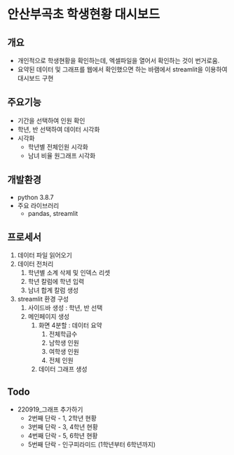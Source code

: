 # 안산부곡초 학생현황 대시보드

## 개요
- 개인적으로 학생현황을 확인하는데, 엑셀파일을 열어서 확인하는 것이 번거로움.
- 요약된 데이터 및 그래프를 웹에서 확인했으면 하는 바램에서 streamlit을 이용하여 대시보드 구현

## 주요기능
- 기간을 선택하여 인원 확인
- 학년, 반 선택하여 데이터 시각화
- 시각화 
  - 학년별 전체인원 시각화
  - 남녀 비율 원그래프 시각화

## 개발환경
- python 3.8.7
- 주요 라이브러리
  - pandas, streamlit

## 프로세서
1. 데이터 파일 읽어오기
2. 데이터 전처리
   1. 학년별 소계 삭제 및 인덱스 리셋
   2. 학년 칼럼에 학년 입력
   3. 남녀 합계 칼럼 생성
3. streamlit 환경 구성
   1. 사이드바 생성 : 학년, 반 선택 
   2. 메인페이지 생성
      1. 화면 4분할 : 데이터 요약
         1. 전체학급수
         2. 남학생 인원
         3. 여학생 인원
         4. 전체 인원
      2. 데이터 그래프 생성

## Todo
- 220919_그래프 추가하기
   - 2번째 단락 - 1, 2학년 현황
   - 3번째 단락 - 3, 4학년 현황
   - 4번째 단락 - 5, 6학년 현황
   - 5번째 단락 - 인구피라미드 (1학년부터 6학년까지)